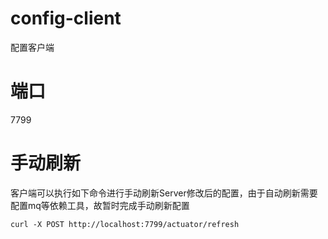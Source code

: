 # config-client
配置客户端

# 端口
7799

# 手动刷新
客户端可以执行如下命令进行手动刷新Server修改后的配置，由于自动刷新需要配置mq等依赖工具，故暂时完成手动刷新配置
```
curl -X POST http://localhost:7799/actuator/refresh
```